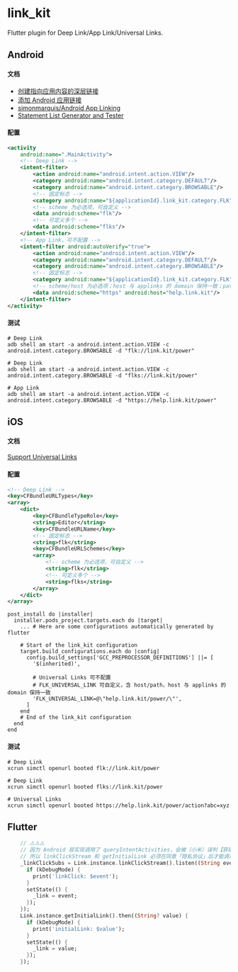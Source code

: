# link_kit

Flutter plugin for Deep Link/App Link/Universal Links.

## Android

#### 文档

* [创建指向应用内容的深层链接](https://developer.android.com/training/app-links/deep-linking)
* [添加 Android 应用链接](https://developer.android.com/studio/write/app-link-indexing.html)
* [simonmarquis/Android App Linking](https://simonmarquis.github.io/Android-App-Linking/)
* [Statement List Generator and Tester](https://developers.google.com/digital-asset-links/tools/generator)

#### 配置

```xml
<activity
    android:name=".MainActivity">
    <!-- Deep Link -->
    <intent-filter>
        <action android:name="android.intent.action.VIEW"/>
        <category android:name="android.intent.category.DEFAULT"/>
        <category android:name="android.intent.category.BROWSABLE"/>
        <!-- 固定标志 -->
        <category android:name="${applicationId}.link_kit.category.FLK"/>
        <!-- scheme 为必选项，可自定义 -->
        <data android:scheme="flk"/>
        <!-- 可定义多个 -->
        <data android:scheme="flks"/>
    </intent-filter>
    <!-- App Link，可不配置 -->
    <intent-filter android:autoVerify="true">
        <action android:name="android.intent.action.VIEW"/>
        <category android:name="android.intent.category.DEFAULT"/>
        <category android:name="android.intent.category.BROWSABLE"/>
        <!-- 固定标志 -->
        <category android:name="${applicationId}.link_kit.category.FLK"/>
        <!-- scheme/host 为必选项；host 与 applinks 的 domain 保持一致；path/pathPattern/pathPrefix 为可选项，可设置以保持与 iOS 的 Universal Links 一致 -->
        <data android:scheme="https" android:host="help.link.kit"/>
    </intent-filter>
</activity>
```

#### 测试

```shell
# Deep Link
adb shell am start -a android.intent.action.VIEW -c android.intent.category.BROWSABLE -d "flk://link.kit/power"
```

```shell
# Deep Link
adb shell am start -a android.intent.action.VIEW -c android.intent.category.BROWSABLE -d "flks://link.kit/power"
```

```shell
# App Link
adb shell am start -a android.intent.action.VIEW -c android.intent.category.BROWSABLE -d "https://help.link.kit/power"
```

## iOS

#### 文档

[Support Universal Links](https://developer.apple.com/library/archive/documentation/General/Conceptual/AppSearch/UniversalLinks.html)

#### 配置

```xml
<!-- Deep Link -->
<key>CFBundleURLTypes</key>
<array>
    <dict>
        <key>CFBundleTypeRole</key>
        <string>Editor</string>
        <key>CFBundleURLName</key>
        <!-- 固定标志 -->
        <string>flk</string>
        <key>CFBundleURLSchemes</key>
        <array>
            <!-- scheme 为必选项，可自定义 -->
            <string>flk</string>
            <!-- 可定义多个 -->
            <string>flks</string>
        </array>
    </dict>
</array>
```

```
post_install do |installer|
  installer.pods_project.targets.each do |target|
    ... # Here are some configurations automatically generated by flutter

    # Start of the link_kit configuration
    target.build_configurations.each do |config|
      config.build_settings['GCC_PREPROCESSOR_DEFINITIONS'] ||= [
        '$(inherited)',

        # Universal Links 可不配置
        # FLK_UNIVERSAL_LINK 可自定义，含 host/path，host 与 applinks 的 domain 保持一致
        'FLK_UNIVERSAL_LINK=@\"help.link.kit/power/\"',
      ]
    end 
    # End of the link_kit configuration
  end
end
```

#### 测试

```shell
# Deep Link
xcrun simctl openurl booted flk://link.kit/power
```

```shell
# Deep Link
xcrun simctl openurl booted flks://link.kit/power
```

```shell
# Universal Links
xcrun simctl openurl booted https://help.link.kit/power/action?abc=xyz
```

## Flutter

```dart
    // ⚠️⚠️⚠️
    // 因为 Android 层实现调用了 queryIntentActivities，会被（小米）误判【获取安装列表】
    // 所以 linkClickStream 和 getInitialLink 必须在同意「隐私协议」后才能调用
    _linkClickSubs = Link.instance.linkClickStream().listen((String event) {
      if (kDebugMode) {
        print('linkClick: $event');
      }
      setState(() {
        _link = event;
      });
    });
    Link.instance.getInitialLink().then((String? value) {
      if (kDebugMode) {
        print('initialLink: $value');
      }
      setState(() {
        _link = value;
      });
    });
```
